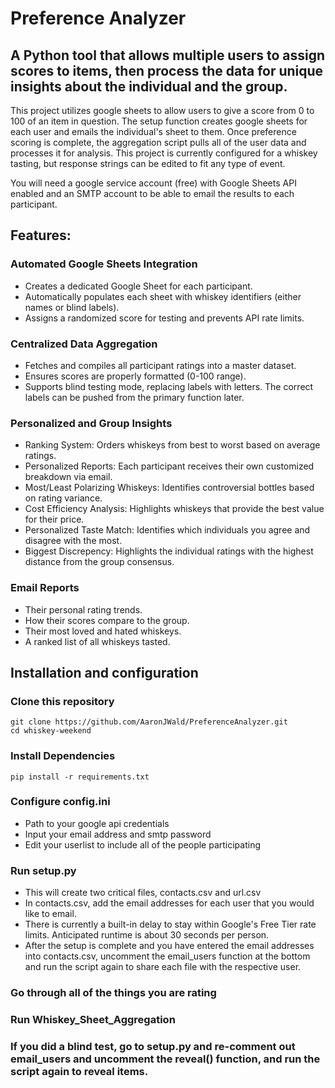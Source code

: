 # Preference Analyzer
## A Python tool that allows multiple users to assign scores to items, then process the data for unique insights about the individual and the group.

This project utilizes google sheets to allow users to give a score from 0 to 100 of an item in question. The setup function creates google sheets for each user and emails the individual's sheet to them. Once preference scoring is complete, the aggregation script pulls all of the user data and processes it for analysis. This project is currently configured for a whiskey tasting, but response strings can be edited to fit any type of event.

You will need a google service account (free) with Google Sheets API enabled and an SMTP account to be able to email the results to each participant.

## Features:
 ### Automated Google Sheets Integration
 - Creates a dedicated Google Sheet for each participant.
 - Automatically populates each sheet with whiskey identifiers (either names or blind labels).
 - Assigns a randomized score for testing and prevents API rate limits.

 ### Centralized Data Aggregation
 - Fetches and compiles all participant ratings into a master dataset.
 - Ensures scores are properly formatted (0-100 range).
 - Supports blind testing mode, replacing labels with letters. The correct labels can be pushed from the primary function later.

 ### Personalized and Group Insights
 - Ranking System: Orders whiskeys from best to worst based on average ratings.
 - Personalized Reports: Each participant receives their own customized breakdown via email.
 - Most/Least Polarizing Whiskeys: Identifies controversial bottles based on rating variance.
 - Cost Efficiency Analysis: Highlights whiskeys that provide the best value for their price.
 - Personalized Taste Match: Identifies which individuals you agree and disagree with the most.
 - Biggest Discrepency: Highlights the individual ratings with the highest distance from the group consensus.

 ### Email Reports
 - Their personal rating trends.
 - How their scores compare to the group.
 - Their most loved and hated whiskeys.
 - A ranked list of all whiskeys tasted.

## Installation and configuration
 ### Clone this repository
 ```
 git clone https://github.com/AaronJWald/PreferenceAnalyzer.git
 cd whiskey-weekend
 ```
 ### Install Dependencies
 ```
 pip install -r requirements.txt
 ```
 ### Configure config.ini
 - Path to your google api credentials
 - Input your email address and smtp password
 - Edit your userlist to include all of the people participating

 ### Run setup.py
 - This will create two critical files, contacts.csv and url.csv
  - In contacts.csv, add the email addresses for each user that you would like to email.
 - There is currently a built-in delay to stay within Google's Free Tier rate limits. Anticipated runtime is about 30 seconds per person.
 - After the setup is complete and you have entered the email addresses into contacts.csv, uncomment the email_users function at the bottom and run the script again to share each file with the respective user.

 ### Go through all of the things you are rating

 ### Run Whiskey_Sheet_Aggregation
 
 ### If you did a blind test, go to setup.py and re-comment out email_users and uncomment the reveal() function, and run the script again to reveal items.

